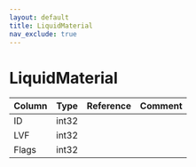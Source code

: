 ```yaml
---
layout: default
title: LiquidMaterial
nav_exclude: true
---
```

# LiquidMaterial

| Column | Type | Reference | Comment |
|--------|------|-----------|---------|
|ID|int32|||
|LVF|int32|||
|Flags|int32|||
